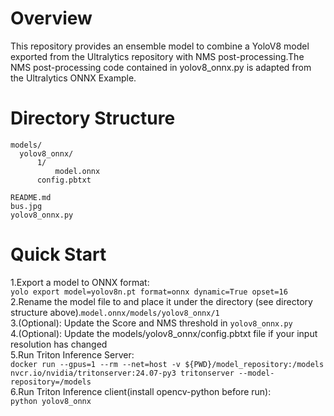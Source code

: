 # Overview
This repository provides an ensemble model to combine a YoloV8 model exported from the Ultralytics repository with NMS post-processing.The NMS post-processing code contained in yolov8_onnx.py is adapted from the Ultralytics ONNX Example.

# Directory Structure
    models/
      yolov8_onnx/
          1/
              model.onnx
          config.pbtxt
  
    README.md
    bus.jpg
    yolov8_onnx.py

# Quick Start
1.Export a model to ONNX format:  
    ```yolo export model=yolov8n.pt format=onnx dynamic=True opset=16```   
2.Rename the model file to and place it under the directory (see directory structure above).```model.onnx/models/yolov8_onnx/1```    
3.(Optional): Update the Score and NMS threshold in ```yolov8_onnx.py```   
4.(Optional): Update the models/yolov8_onnx/config.pbtxt file if your input resolution has changed   
5.Run Triton Inference Server:   
    ```docker run --gpus=1 --rm --net=host -v ${PWD}/model_repository:/models nvcr.io/nvidia/tritonserver:24.07-py3 tritonserver --model-repository=/models```   
6.Run Triton Inference client(install opencv-python before run):   
    ```python yolov8_onnx```    
